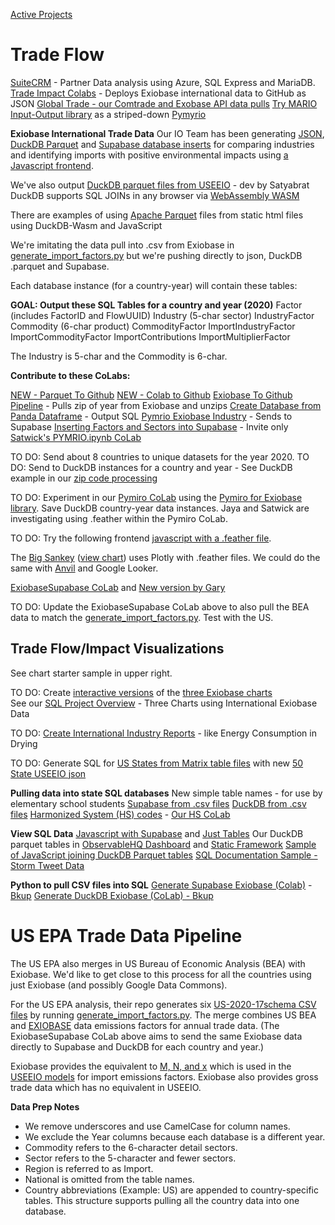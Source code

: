 [Active Projects](../../projects/)
# Trade Flow

[SuiteCRM](../crm) - Partner Data analysis using Azure, SQL Express and MariaDB.
[Trade Impact Colabs](../impacts/json) - Deploys Exiobase international data to GitHub as JSON
[Global Trade - our Comtrade and Exobase API data pulls](../../global-trade)
[Try MARIO Input-Output library](https://mario-suite.readthedocs.io/en/latest/intro.html) as a striped-down [Pymyrio](https://pymrio.readthedocs.io/en/latest/intro.html)

<b>Exiobase International Trade Data</b>
Our IO Team has been generating [JSON](../impacts/json/), <a href="/profile/prep/sql/duckdb/">DuckDB Parquet</a> and <a href="/profile/prep/sql/supabase/">Supabase database inserts</a> for comparing industries and identifying imports with positive environmental impacts using [a Javascript frontend](../impacts/).


We've also output [DuckDB parquet files from USEEIO](https://github.com/ModelEarth/profile/tree/main/impacts/useeio) - dev by Satyabrat<!-- When readme added: [DuckDB parquet files from USEEIO](../impacts/useeio) -->
DuckDB supports SQL JOINs in any browser via [WebAssembly WASM](https://duckdb.org/docs/api/wasm/overview.html)

There are examples of using [Apache Parquet](../impacts/useeio/parquet/) files from static html files using DuckDB-Wasm and JavaScript

We're imitating the data pull into .csv from Exiobase in [generate\_import\_factors.py](https://github.com/ModelEarth/USEEIO/tree/master/import_factors_exio) but we're pushing directly to json, DuckDB .parquet and Supabase.  

<!--
We're also using [Mario](https://mario-suite.readthedocs.io/en/latest/intro.html), a friendly version of Pymrio. (Mario may lack some of the functionality and/or data Pymrio provides.)
-->

Each database instance (for a country-year) will contain these tables:

**GOAL: Output these SQL Tables for a country and year (2020)**
Factor (includes FactorID and FlowUUID)
Industry (5-char sector)
IndustryFactor
Commodity (6-char product)
CommodityFactor
ImportIndustryFactor
ImportCommodityFactor
ImportContributions
ImportMultiplierFactor

The Industry is 5-char and the Commodity is 6-char.

**Contribute to these CoLabs:**   
<!-- these 2 also reside on DuckDB page -->
[NEW - Parquet To Github](https://colab.research.google.com/drive/1Pqpdebj4rY06E6NAgqJskgt-G4HBHPUZ?usp=sharing)
[NEW - Colab to Github](https://colab.research.google.com/drive/1mnZKBypCBlVLXiCuSpGj0JZf4NZzNR7h?usp=sharing)
[Exiobase To Github Pipeline](https://colab.research.google.com/drive/1N47_pfTUyOzeukgf4KYX1pmN_Oj1N3r_?usp=sharing) - Pulls zip of year from Exiobase and unzips 
[Create Database from Panda Dataframe](https://colab.research.google.com/drive/1IMpOYzT6oXbZXaJKugi5vCmUB_tIHo0J?usp=sharing) - Output SQL 
[Pymrio Exiobase Industry](https://colab.research.google.com/drive/1bXUO1iXyBGbmZODmnl0NVn3yFpWwBCOi?usp=sharing) - Sends to Supabase
[Inserting Factors and Sectors into Supabase](https://colab.research.google.com/drive/1INHz02V-cU_y_nAlS-BWxQQtz8Qg_lLi#scrollTo=KUnI-Va8M1Nl) - Invite only
[Satwick's PYMRIO.ipynb CoLab](https://colab.research.google.com/drive/1AZPfBlG0iUKmKRZjlNxn8uOuvtAfEarn?usp=sharing)  

TO DO: Send about 8 countries to unique datasets for the year 2020.
TO DO: Send to DuckDB instances for a country and year - See DuckDB example in our [zip code processing](https://model.earth/community-zipcodes/) 


TO DO: Experiment in our [Pymiro CoLab](https://colab.research.google.com/drive/1Q9_1AhdY8uPUfLVUN71X6mKbEy_kqPuQ?usp=sharing) using the [Pymiro for Exiobase library](https://pymrio.readthedocs.io/en/latest/). Save DuckDB country-year data instances. Jaya and Satwick are investigating using .feather within the Pymiro CoLab.

TO DO: Try the following frontend [javascript with a .feather file](feather).

The [Big Sankey](https://github.com/baptiste-an/Application-mapping-GHG) ([view chart](https://sankey.theshiftproject.org/)) uses Plotly with .feather files. We could do the same with [Anvil](https://anvil.works) and Google Looker. 

[ExiobaseSupabase CoLab](https://colab.research.google.com/drive/1LsEDmXrAAGs40OiAKWH48K63E_2bMGBb?usp=sharing)<!-- Himanshu, Sahil, Ben, Parth, Jack, Satwik, Indrasenareddy--> and [New version by Gary](https://colab.research.google.com/drive/16a2pykb_ycfHhAhxK949giWuVf3c_IeD)

TO DO: Update the ExiobaseSupabase CoLab above to also pull the BEA data to match the <a href="https://github.com/ModelEarth/USEEIO/tree/master/import_factors_exio">generate\_import\_factors.py</a>. Test with the US.   <!-- Yuhao, Ruolin, Nancy-->

## Trade Flow/Impact Visualizations

See chart starter sample in upper right.

<!--
In the CoLab, add the [Sector table output](https://github.com/ModelEarth/USEEIO/commit/c10d087d916477b3335127de560d4689fa5818ea) Ben created.
-->

TO DO: Create [interactive versions](/profile/impacts/) of the [three Exiobase charts](https://exiobase.eu)  
See our [SQL Project Overview](/profile/prep/) - Three Charts using International Exiobase Data


TO DO: <a href="/profile/prep/">Create International Industry Reports</a> - like Energy Consumption in Drying

TO DO: Generate SQL for [US States from Matrix table files](/io/about/) with new [50 State USEEIO json](https://github.com/ModelEarth/profile/tree/main/impacts/2020)


<!--<a href="#reports">Our Javascript USEEIO TO DOs</a>-->
<!--<a href="/io/charts/">Our React USEEIO widget TO DOs</a>-->

<b>Pulling data into state SQL databases</b>
New simple table names - for use by elementary school students
<a href="/profile/prep/sql/supabase/">Supabase from .csv files</a>
<a href="/profile/prep/sql/duckdb/">DuckDB from .csv files</a>
<a href="/requests/products/">Harmonized System (HS) codes</a> - <a href="https://colab.research.google.com/drive/1etpn1no8JgeUxwLr_5dBFEbt8sq5wd4v?usp=sharing">Our HS CoLab</a>

<b>View SQL Data</b>
[Javascript with Supabase](/profile/impacts) and [Just Tables](/profile/prep/sql/supabase/SupabaseWebpage.html)
Our DuckDB parquet tables in [ObservableHQ Dashboard](https://observablehq.com/d/2898d01446cefef1) and [Static Framework](/data-commons/dist/innovation/)
<a href="/profile/impacts/">Sample of JavaScript joining DuckDB Parquet tables</a>
<a href="https://model.earth/storm/impact/process.html">SQL Documentation Sample - Storm Tweet Data</a>

<b>Python to pull CSV files into SQL</b>
<a href="https://colab.research.google.com/drive/1qWgO_UjeoYYB3ZSzT3QdXSfVZb7j09_S?usp=sharing">Generate Supabase Exiobase (Colab)</a> - <a href="https://github.com/ModelEarth/profile/tree/main/impacts/exiobase/US-source">Bkup</a>
<a href="https://colab.research.google.com/drive/1Wm9Bvi9pC66xNtxKHfaJEeIYuXKpb1TA?usp=sharing">Generate DuckDB Exiobase (CoLab) - <a href="https://github.com/ModelEarth/profile/tree/main/impacts/exiobase/US-source">Bkup</a>
<br>

# US EPA Trade Data Pipeline

The US EPA also merges in US Bureau of Economic Analysis (BEA) with Exiobase. We'd like to get close to this process for all the countries using just Exiobase (and possibly Google Data Commons).

For the US EPA analysis, their repo generates six [US-2020-17schema CSV files](https://github.com/ModelEarth/profile/tree/main/impacts/exiobase/US-source/2022) by running <a href="https://github.com/ModelEarth/USEEIO/tree/master/import_factors_exio">generate\_import\_factors.py</a>. The merge combines US BEA and <a href="https://exiobase.eu">EXIOBASE</a> data emissions factors for annual trade data. (The ExiobaseSupabase CoLab above aims to send the same Exiobase data directly to Supabase and DuckDB for each country and year.)

Exiobase provides the equivalent to <a href="https://github.com/USEPA/useeior/blob/master/format_specs/Model.md">M, N, and x</a> which is used in the <a href="/io/about/">USEEIO models</a> for import emissions factors. Exiobase also provides gross trade data which has no equivalent in USEEIO.



**Data Prep Notes**
- We remove underscores and use CamelCase for column names.
- We exclude the Year columns because each database is a different year.
- Commodity refers to the 6-character detail sectors.
- Sector refers to the 5-character and fewer sectors.
- Region is referred to as Import.
- National is omitted from the table names.
- Country abbreviations (Example: US) are appended to country-specific tables.
This structure supports pulling all the country data into one database.